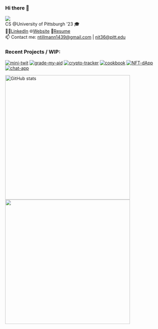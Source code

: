 ### Hi there 👋
![](https://komarev.com/ghpvc/?username=nicktill&style=for-the-badge)<br>
CS @University of Pittsburgh '23 🎓<br/>
🧑‍💼[LinkedIn](https://www.linkedin.com/in/nicholas-tillmann-4647b7187/) 🌐[Website](https://nicktill.github.io) 📄[Resume](https://nicktill.github.io/resume.pdf)<br/>
📫 Contact me: ntillmann1439@gmail.com | nit36@pitt.edu <br>

<!--
**NickTill/NickTill** is a ✨ _special_ ✨ repository because its `README.md` (this file) appears on your GitHub profile.
Here are some ideas to get you started:

 🔭 I’m currently working on ...
- 🌱 I’m currently learning ...
- 👯 I’m looking to collaborate on ...
- 🤔 I’m looking for help with ...
- 💬 Ask me about ...
📫 How to reach me: 
- 😄 Pronouns: ...
- ⚡ Fun fact: ...
-->
### Recent Projects / WIP: 

[![mini-twit](https://github-readme-stats.vercel.app/api/pin/?username=nicktill&repo=mini-twit)](https://github.com/nicktill/mini-twit&theme=transparent)
[![grade-my-aid](https://github-readme-stats.vercel.app/api/pin/?username=nicktill&repo=cs1530-finance-group)](https://github.com/nicktill/cs1530-finance-group&theme=transparent)
[![crypto-tracker](https://github-readme-stats.vercel.app/api/pin/?username=nicktill&repo=crypto-tracker)](https://github.com/nicktill/crypto-tracker&theme=transparent)
[![cookbook](https://github-readme-stats.vercel.app/api/pin/?username=nicktill&repo=cookbook)](https://github.com/nicktill/cookbook&theme=transparent)
[![NFT-dApp](https://github-readme-stats.vercel.app/api/pin/?username=nicktill&repo=NFT-dApp)](https://github.com/nicktill/NFT-dApp&theme=transparent)
[![chat-app](https://github-readme-stats.vercel.app/api/pin/?username=nicktill&repo=chat-app)](https://github.com/nicktill/chat-app&theme=transparent)


<img src="https://github-readme-stats.vercel.app/api?username=nicktill&show_icons=true&theme=transparent" alt="GitHub stats" width=400 />
<img src="https://github-readme-streak-stats.herokuapp.com/?user=nicktill&show_icons=true&theme=transparent" width=400  />


